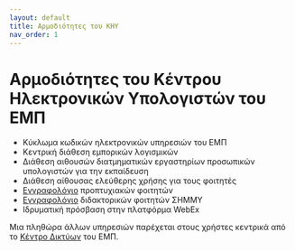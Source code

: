 ```yaml
---
layout: default
title: Αρμοδιότητες του ΚΗΥ
nav_order: 1
---
```


# Αρμοδιότητες του Κέντρου Ηλεκτρονικών Υπολογιστών του ΕΜΠ

- Κύκλωμα κωδικών ηλεκτρονικών υπηρεσιών του ΕΜΠ
- Κεντρική διάθεση εμπορικών λογισμικών
- Διάθεση αιθουσών διατμηματικών εργαστηρίων προσωπικών υπολογιστών για την εκπαίδευση
- Διάθεση αίθουσας ελεύθερης χρήσης για τους φοιτητές
- [Εγγραφολόγιο](http://www.central.ntua.gr/registrations/) προπτυχιακών φοιτητών
- [Εγγραφολόγιο](https://my.central.ntua.gr) διδακτορικών φοιτητών ΣΗΜΜΥ
- Ιδρυματική πρόσβαση στην πλατφόρμα WebEx

Μια πληθώρα άλλων υπηρεσιών παρέχεται στους χρήστες κεντρικά από το [Κέντρο Δικτύων](http://www.noc.ntua.gr) του ΕΜΠ.
